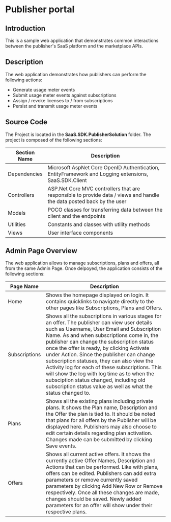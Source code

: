 # Publisher portal

## Introduction

This is a sample web application that demonstrates common interactions between the publisher's SaaS platform and the marketplace APIs.

## Description

The web application demonstrates how publishers can perform the following actions:

- Generate usage meter events
- Submit usage meter events against subscriptions
- Assign / revoke licenses to / from subscriptions
- Persist and transmit usage meter events

## Source Code

The Project is located in the **SaaS.SDK.PublisherSolution** folder. The project is composed of the following sections:

| Section Name | Description |
| --- | --- |  
| Dependencies | Microsoft AspNet Core OpenID Authentication, EntityFramework and Logging extensions, SaaS.SDK.Client |
| Controllers | ASP.Net Core MVC controllers that are responsible to provide data  / views and handle the data posted back by the user |  
| Models | POCO classes for transferring data between the client and the endpoints |
| Utilities | Constants and classes with utility methods |
| Views | User interface components |

## Admin Page Overview

The web application allows to manage subscriptions, plans and offers, all from the same Admin Page. Once delpoyed, the application consists of the following sections:

| Page Name | Description |
| --- | --- |  
| Home | Shows the homepage displayed on login. It contains quicklinks to navigate directly to the other pages like Subscriptions, Plans and Offers. |
| Subscriptions | Shows all the subscriptions in various stages for an offer. The publisher can view user details such as Username, User Email and Subscription Name. As and when subscriptions come in, the publisher can change the subscription status once the offer is ready, by clicking Activate under Action. Since the publisher can change subscription statuses, they can also view the Activity log for each of these subscriptions. This will show the log with log time as to when the subsciption status changed, including old subscription status value as well as what the status changed to.|  
| Plans |  Shows all the existing plans including private plans. It shows the Plan name, Description and the Offer the plan is tied to. It should be noted that plans for all offers by the Publisher will be displayed here. Publishers may also choose to edit certain details regarding plan activation. Changes made can be submitted by clicking Save events. |
| Offers | Shows all current active offers. It shows the currently active Offer Names, Description and Actions that can be performed. Like with plans, offers can be edited. Publishers can add extra parameters or remove currently saved parameters by clicking Add New Row or Remove respectively. Once all these changes are made, changes should be saved. Newly added parameters for an offer will show under their respective plans.|

